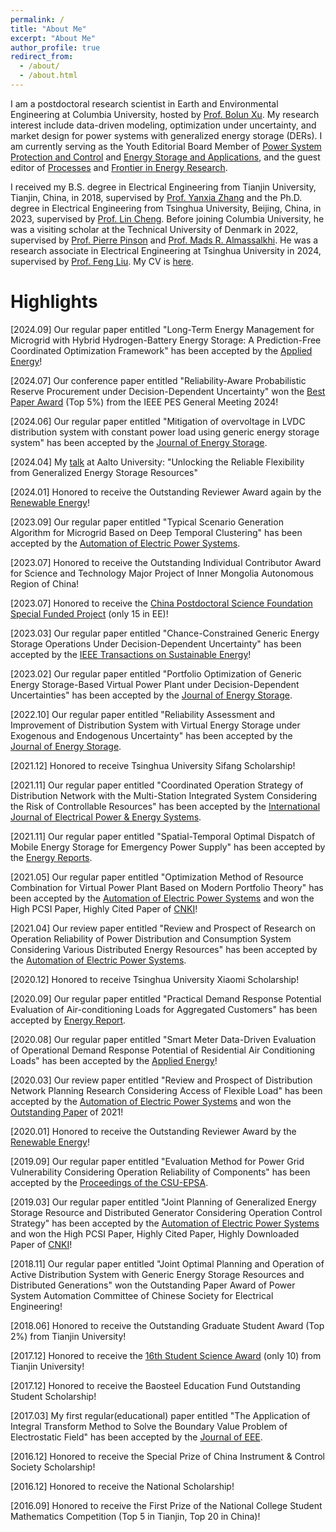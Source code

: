 ```yaml
---
permalink: /
title: "About Me"
excerpt: "About Me"
author_profile: true
redirect_from: 
  - /about/
  - /about.html
---
```

I am a postdoctoral research scientist in Earth and Environmental Engineering at Columbia University, hosted by [Prof. Bolun Xu](https://www.eee.columbia.edu/faculty/bolun-xu). My research interest include data-driven modeling, optimization under uncertainty, and market design for power systems with generalized energy storage (DERs). I am currently serving as the Youth Editorial Board Member of [Power System Protection and Control](https://www.dlbh.net/dlbh/ch/index.aspx) and [Energy Storage and Applications](https://www.mdpi.com/journal/esa), and the guest editor of [Processes](https://www.mdpi.com/journal/processes/special_issues/H1GF9G7324) and [Frontier in Energy Research](https://www.frontiersin.org/research-topics/65554/advancing-demand-response-in-renewable-smart-grid-for-a-sustainable-future).
    

I received my B.S. degree in Electrical Engineering from Tianjin University, Tianjin, China, in 2018, supervised by [Prof. Yanxia Zhang](https://seea.tju.edu.cn/info/1012/1489.htm) and the Ph.D. degree in Electrical Engineering from Tsinghua University, Beijing, China, in 2023, supervised by [Prof. Lin Cheng](https://www.eea.tsinghua.edu.cn/faculties/chenglin.htm). Before joining Columbia University, he was a visiting scholar at the Technical University of Denmark in 2022, supervised by [Prof. Pierre Pinson](https://profiles.imperial.ac.uk/p.pinson) and [Prof. Mads R. Almassalkhi](https://madsalma.github.io/). He was a research associate in Electrical Engineering at Tsinghua University in 2024, supervised by [Prof. Feng Liu](https://www.eea.tsinghua.edu.cn/faculties/fliu.htm). My CV is [here](../files/CV_Ning_Qi__English_.pdf). 
 

Highlights
======
[2024.09] Our regular paper entitled "Long-Term Energy Management for Microgrid with Hybrid Hydrogen-Battery Energy Storage: A Prediction-Free Coordinated Optimization Framework" has been accepted by the [Applied Energy]()!

[2024.07] Our conference paper entitled "Reliability-Aware Probabilistic Reserve Procurement under Decision-Dependent Uncertainty" won the [Best Paper Award](https://www.linkedin.com/posts/ning-qi-805173210_happy-to-win-the-best-paper-of-ieee-pes-general-activity-7221775130690011136-My_6?utm_source=share&utm_medium=member_desktop) (Top 5%) from the IEEE PES General Meeting 2024!

[2024.06] Our regular paper entitled "Mitigation of overvoltage in LVDC distribution system with constant power load using generic energy storage system" has been accepted by the [Journal of Energy Storage](https://www.sciencedirect.com/science/article/pii/S2352152X24021406).

[2024.04] My [talk](../files/AATALK.pdf) at Aalto University: "Unlocking the Reliable Flexibility from Generalized Energy Storage Resources"

[2024.01] Honored to receive the Outstanding Reviewer Award again by the [Renewable Energy](http://www.kzsny.com/)!

[2023.09] Our regular paper entitled "Typical Scenario Generation Algorithm for Microgrid Based on Deep Temporal Clustering" has been accepted by the [Automation of Electric Power Systems](http://www.aeps-info.com/aeps/article/abstract/20230323001).

[2023.07] Honored to receive the Outstanding Individual Contributor Award for Science and Technology Major Project of Inner Mongolia Autonomous Region of China!

[2023.07] Honored to receive the [China Postdoctoral Science Foundation Special Funded Project](https://postdoctor.tsinghua.edu.cn/info/zqkh/2199) (only 15 in EE)!

[2023.03] Our regular paper entitled "Chance-Constrained Generic Energy Storage Operations Under Decision-Dependent Uncertainty" has been accepted by the [IEEE Transactions on Sustainable Energy](https://ieeexplore.ieee.org/abstract/document/10081472)!

[2023.02] Our regular paper entitled "Portfolio Optimization of Generic Energy Storage-Based Virtual Power Plant under Decision-Dependent Uncertainties" has been accepted by the [Journal of Energy Storage](https://www.sciencedirect.com/science/article/pii/S2352152X23003973).

[2022.10] Our regular paper entitled "Reliability Assessment and Improvement of Distribution System with Virtual Energy Storage under Exogenous and Endogenous Uncertainty" has been accepted by the [Journal of Energy Storage](https://www.sciencedirect.com/science/article/pii/S2352152X22019818).

[2021.12] Honored to receive Tsinghua University Sifang Scholarship!

[2021.11] Our regular paper entitled "Coordinated Operation Strategy of Distribution Network with the Multi-Station Integrated System Considering the Risk of Controllable Resources" has been accepted by the [International Journal of Electrical Power & Energy Systems](https://www.sciencedirect.com/science/article/pii/S0142061521010139).

[2021.11] Our regular paper entitled "Spatial-Temporal Optimal Dispatch of Mobile Energy Storage for Emergency Power Supply" has been accepted by the [Energy Reports](https://www.sciencedirect.com/science/article/pii/S2352484721013494).

[2021.05] Our regular paper entitled "Optimization Method of Resource Combination for Virtual Power Plant Based on Modern Portfolio Theory" has been accepted by the [Automation of Electric Power Systems](http://www.aeps-info.com/aeps/article/abstract/20200828001) and won the High PCSI Paper, Highly Cited Paper of [CNKI](https://www.cnki.net/index/)!

[2021.04] Our review paper entitled "Review and Prospect of Research on Operation Reliability of Power Distribution and Consumption System Considering Various Distributed Energy Resources" has been accepted by the [Automation of Electric Power Systems](http://www.aeps-info.com/aeps/article/abstract/20200828012).

[2020.12] Honored to receive Tsinghua University Xiaomi Scholarship!

[2020.09] Our regular paper entitled "Practical Demand Response Potential Evaluation of Air-conditioning Loads for Aggregated Customers" has been accepted by [Energy Report](https://www.sciencedirect.com/science/article/pii/S2352484720317200). 

[2020.08] Our regular paper entitled "Smart Meter Data-Driven Evaluation of Operational Demand Response Potential of Residential Air Conditioning Loads" has been accepted by the [Applied Energy](https://www.sciencedirect.com/science/article/pii/S0306261920312022)! 

[2020.03] Our review paper entitled "Review and Prospect of Distribution Network Planning Research Considering Access of Flexible Load" has been accepted by the [Automation of Electric Power Systems](http://www.aeps-info.com/aeps/article/abstract/20191030003) and won the [Outstanding Paper](https://www.eea.tsinghua.edu.cn/info/1038/3955.htm) of 2021!

[2020.01] Honored to receive the Outstanding Reviewer Award by the [Renewable Energy](http://www.kzsny.com/)!

[2019.09] Our regular paper entitled "Evaluation Method for Power Grid Vulnerability Considering Operation Reliability of Components" has been accepted by the [Proceedings of the CSU-EPSA](https://dlzd.cbpt.cnki.net/portal/journal/portal/client/paper/b35af89a1df693d888e29ee2534f299c).

[2019.03] Our regular paper entitled "Joint Planning of Generalized Energy Storage Resource and Distributed Generator Considering Operation Control Strategy" has been accepted by the [Automation of Electric Power Systems](http://www.aeps-info.com/aeps/article/abstract/20180814004) and won the High PCSI Paper, Highly Cited Paper, Highly Downloaded Paper of [CNKI](https://www.cnki.net/index/)!

[2018.11] Our regular paper entitled "Joint Optimal Planning and Operation of Active Distribution System with Generic Energy Storage Resources and Distributed Generations" won the Outstanding Paper Award of Power System Automation Committee of Chinese Society for Electrical Engineering!

[2018.06] Honored to receive the Outstanding Graduate Student Award (Top 2%) from Tianjin University!

[2017.12] Honored to receive the [16th Student Science Award](https://news.tju.edu.cn/info/1017/34537.htm) (only 10) from Tianjin University!

[2017.12] Honored to receive the Baosteel Education Fund Outstanding Student Scholarship!

[2017.03] My first regular(educational) paper entitled "The Application of Integral Transform Method to Solve the Boundary Value Problem of Electrostatic Field" has been accepted by the [Journal of EEE](https://d.wanfangdata.com.cn/periodical/dqdzjxxb201702024).

[2016.12] Honored to receive the Special Prize of China Instrument & Control Society Scholarship!

[2016.12] Honored to receive the National Scholarship!

[2016.09] Honored to receive the First Prize of the National College Student Mathematics Competition (Top 5 in Tianjin, Top 20 in China)!


